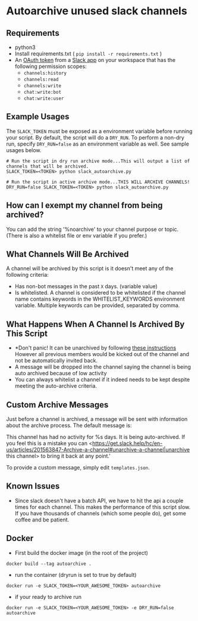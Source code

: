 # Autoarchive unused slack channels

## Requirements

- python3
- Install requirements.txt ( `pip install -r requirements.txt` )
- An [OAuth token](https://api.slack.com/docs/oauth) from a [Slack app](https://api.slack.com/slack-apps) on your workspace that has the following permission scopes:
  - `channels:history`
  - `channels:read`
  - `channels:write`
  - `chat:write:bot`
  - `chat:write:user`

## Example Usages

The `SLACK_TOKEN` must be exposed as a environment variable before running your script. By default, the script will do a `DRY_RUN`. To perform a non-dry run, specify `DRY_RUN=false` as an environment variable as well. See sample usages below.

```
# Run the script in dry run archive mode...This will output a list of channels that will be archived.
SLACK_TOKEN=<TOKEN> python slack_autoarchive.py

# Run the script in active archive mode...THIS WILL ARCHIVE CHANNELS!
DRY_RUN=false SLACK_TOKEN=<TOKEN> python slack_autoarchive.py
```

## How can I exempt my channel from being archived?

You can add the string '%noarchive' to your channel purpose or topic. (There is also a whitelist file or env variable if you prefer.)

## What Channels Will Be Archived

A channel will be archived by this script is it doesn't meet any of the following criteria:

- Has non-bot messages in the past `X` days. (variable value)
- Is whitelisted. A channel is considered to be whitelisted if the channel name contains keywords in the WHITELIST_KEYWORDS environment variable. Multiple keywords can be provided, separated by comma.

## What Happens When A Channel Is Archived By This Script

- \*Don't panic! It can be unarchived by following [these instructions](https://get.slack.help/hc/en-us/articles/201563847-Archive-a-channel#unarchive-a-channel) However all previous members would be kicked out of the channel and not be automatically invited back.
- A message will be dropped into the channel saying the channel is being auto archived because of low activity
- You can always whitelist a channel if it indeed needs to be kept despite meeting the auto-archive criteria.

## Custom Archive Messages

Just before a channel is archived, a message will be sent with information about the archive process. The default message is:

This channel has had no activity for %s days. It is being auto-archived. If you feel this is a mistake you can <https://get.slack.help/hc/en-us/articles/201563847-Archive-a-channel#unarchive-a-channel|unarchive this channel> to bring it back at any point.'

To provide a custom message, simply edit `templates.json`.

## Known Issues

- Since slack doesn't have a batch API, we have to hit the api a couple times for each channel. This makes the performance of this script slow. If you have thousands of channels (which some people do), get some coffee and be patient.

## Docker

- First build the docker image (in the root of the project)

```
docker build --tag autoarchive .
```

- run the container (dryrun is set to true by default)

```
docker run -e SLACK_TOKEN=<YOUR_AWESOME_TOKEN> autoarchive
```

- if your ready to archive run

```
docker run -e SLACK_TOKEN=<YOUR_AWESOME_TOKEN> -e DRY_RUN=false autoarchive
```
